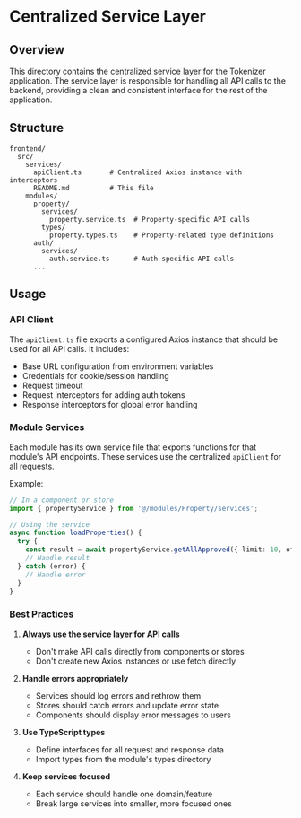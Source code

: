 # Centralized Service Layer

## Overview

This directory contains the centralized service layer for the Tokenizer application. The service layer is responsible for handling all API calls to the backend, providing a clean and consistent interface for the rest of the application.

## Structure

```
frontend/
  src/
    services/
      apiClient.ts       # Centralized Axios instance with interceptors
      README.md          # This file
    modules/
      property/
        services/
          property.service.ts  # Property-specific API calls
        types/
          property.types.ts    # Property-related type definitions
      auth/
        services/
          auth.service.ts      # Auth-specific API calls
      ...
```

## Usage

### API Client

The `apiClient.ts` file exports a configured Axios instance that should be used for all API calls. It includes:

- Base URL configuration from environment variables
- Credentials for cookie/session handling
- Request timeout
- Request interceptors for adding auth tokens
- Response interceptors for global error handling

### Module Services

Each module has its own service file that exports functions for that module's API endpoints. These services use the centralized `apiClient` for all requests.

Example:

```typescript
// In a component or store
import { propertyService } from '@/modules/Property/services';

// Using the service
async function loadProperties() {
  try {
    const result = await propertyService.getAllApproved({ limit: 10, offset: 0 });
    // Handle result
  } catch (error) {
    // Handle error
  }
}
```

### Best Practices

1. **Always use the service layer for API calls**
   - Don't make API calls directly from components or stores
   - Don't create new Axios instances or use fetch directly

2. **Handle errors appropriately**
   - Services should log errors and rethrow them
   - Stores should catch errors and update error state
   - Components should display error messages to users

3. **Use TypeScript types**
   - Define interfaces for all request and response data
   - Import types from the module's types directory

4. **Keep services focused**
   - Each service should handle one domain/feature
   - Break large services into smaller, more focused ones